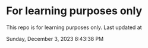 # For learning purposes only
This repo is for learning purposes only.
Last updated at

Sunday, December 3, 2023 8:43:38 PM

